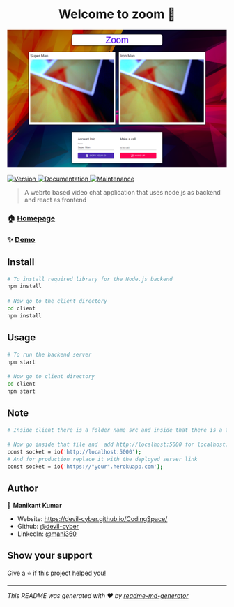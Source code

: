 <h1 align="center">Welcome to zoom 👋</h1>
<img src="/asset/image.png">
<p>
  <a href="https://www.npmjs.com/package/zoom" target="_blank">
    <img alt="Version" src="https://img.shields.io/npm/v/zoom.svg">
  </a>
  <a href="https://github.com/devil-cyber/zoom#readme" target="_blank">
    <img alt="Documentation" src="https://img.shields.io/badge/documentation-yes-brightgreen.svg" />
  </a>
  <a href="https://github.com/devil-cyber/zoom/graphs/commit-activity" target="_blank">
    <img alt="Maintenance" src="https://img.shields.io/badge/Maintained%3F-yes-green.svg" />
  </a>
</p>

> A webrtc based video chat application that uses node.js as backend and react as frontend

### 🏠 [Homepage](https://github.com/devil-cyber/zoom#readme)

### ✨ [Demo](https://zoom-chat.netlify.app)

## Install

```sh
# To install required library for the Node.js backend
npm install

# Now go to the client directory
cd client
npm install 
```

## Usage

```sh
# To run the backend server
npm start

# Now go to client directory
cd client 
npm start
```

## Note

```sh
# Inside client there is a folder name src and inside that there is a file SocketContext.js

# Now go inside that file and  add http://localhost:5000 for localhost:
const socket = io('http://localhost:5000');
# And for production replace it with the deployed server link
const socket = io('https://"your".herokuapp.com');
```

## Author

👤 **Manikant Kumar**

* Website: https://devil-cyber.github.io/CodingSpace/
* Github: [@devil-cyber](https://github.com/devil-cyber)
* LinkedIn: [@mani360](https://linkedin.com/in/mani360)

## Show your support

Give a ⭐️ if this project helped you!

***
_This README was generated with ❤️ by [readme-md-generator](https://github.com/kefranabg/readme-md-generator)_
